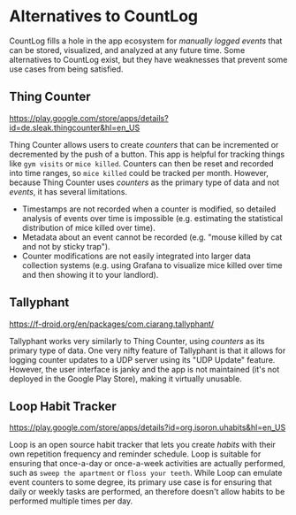 # Alternatives to CountLog

CountLog fills a hole in the app ecosystem for _manually logged events_ that can be stored, visualized, and analyzed at any future time. Some alternatives to CountLog exist, but they have weaknesses that prevent some use cases from being satisfied.

## Thing Counter

<https://play.google.com/store/apps/details?id=de.sleak.thingcounter&hl=en_US>

Thing Counter allows users to create _counters_ that can be incremented or decremented by the push of a button. This app is helpful for tracking things like `gym visits` or `mice killed`. Counters can then be reset and recorded into time ranges, so `mice killed` could be tracked per month. However, because Thing Counter uses _counters_ as the primary type of data and not _events_, it has several limitations.

- Timestamps are not recorded when a counter is modified, so detailed analysis of events over time is impossible (e.g. estimating the statistical distribution of mice killed over time).
- Metadata about an event cannot be recorded (e.g. "mouse killed by cat and not by sticky trap").
- Counter modifications are not easily integrated into larger data collection systems (e.g. using Grafana to visualize mice killed over time and then showing it to your landlord).

## Tallyphant

<https://f-droid.org/en/packages/com.ciarang.tallyphant/>

Tallyphant works very similarly to Thing Counter, using _counters_ as its primary type of data. One very nifty feature of Tallyphant is that it allows for logging counter updates to a UDP server using its "UDP Update" feature. However, the user interface is janky and the app is not maintained (it's not deployed in the Google Play Store), making it virtually unusable.

## Loop Habit Tracker

<https://play.google.com/store/apps/details?id=org.isoron.uhabits&hl=en_US>

Loop is an open source habit tracker that lets you create _habits_ with their own repetition frequency and reminder schedule. Loop is suitable for ensuring that once-a-day or once-a-week activities are actually performed, such as `sweep the apartment` or `floss your teeth`. While Loop can emulate event counters to some degree, its primary use case is for ensuring that daily or weekly tasks are performed, an therefore doesn't allow habits to be performed multiple times per day.
